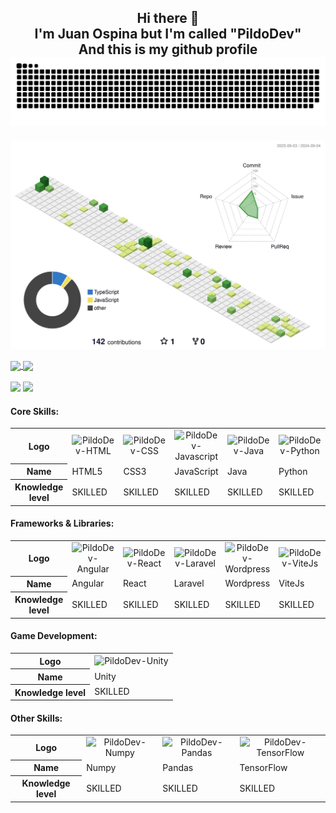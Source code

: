 
<div align="center">
  <h2>Hi there 👋<br>
    I'm Juan Ospina but I'm called "PildoDev"<br>
    And this is my github profile
    <img src="images/snake.svg" style="background:#161b22;">
  </h2>
</div>

<!-- ![](./profile-3d-contrib/profile-green-animate.svg) -->

<p align="center" >
	<picture>
	  <source media="(prefers-color-scheme: dark)"  srcset="./profile-3d-contrib/profile-night-green.svg" />
	  <source media="(prefers-color-scheme: light)" srcset="./profile-3d-contrib/profile-green-animate.svg" />
	  <img alt="github profile contributions chart"    src="./profile-3d-contrib/profile-green-animate.svg" />
	</picture>
</p>

<a href="https://github.com/anuraghazra/github-readme-stats" target="_blank">
  <img height=200 align="center" src="https://github-readme-stats.vercel.app/api?username=PildoDev&show_icons=true&theme=github_dark" />
</a>
<a href="https://github.com/anuraghazra/github-readme-stats" target="_blank">
  <img height=200 align="center" src="https://github-readme-stats.vercel.app/api/top-langs/?username=PildoDev&hide=ShaderLab,HLSL&theme=github_dark" />
</a>
<div>
  <br>
<a href="mailto:pildo.dev" target="_blank"><img src="https://img.shields.io/badge/-Gmail-%23333?style=for-the-badge&logo=gmail&logoColor=white"></a>
<a href="https://www.linkedin.com/in/pildodev/" target="_blank"><img src="https://img.shields.io/badge/-LinkedIn-%230077B5?style=for-the-badge&logo=linkedin&logoColor=white"></a>
</div>

<div>
    <h4>Core Skills:</h4>
    <table>
        <tr>
            <th>Logo</th>
            <td align="center"><img width="30" height="30" alt="PildoDev-HTML"
                    src="https://cdn.jsdelivr.net/gh/devicons/devicon/icons/html5/html5-original.svg"></td>
            <td align="center"><img width="30" height="30" alt="PildoDev-CSS"
                    src="https://cdn.jsdelivr.net/gh/devicons/devicon/icons/css3/css3-original.svg"></td>
            <td align="center"><img width="30" height="30" alt="PildoDev-Javascript"
                    src="https://cdn.jsdelivr.net/gh/devicons/devicon/icons/javascript/javascript-original.svg"></td>
            <td align="center"><img width="30" height="30" alt="PildoDev-Java"
                    src="https://cdn.jsdelivr.net/gh/devicons/devicon/icons/java/java-original.svg"></td>
            <td align="center"><img width="30" height="30" alt="PildoDev-Python"
                    src="https://cdn.jsdelivr.net/gh/devicons/devicon/icons/python/python-original.svg"></td>
        </tr>
        <tr>
            <th>Name</th>
            <td>HTML5</td>
            <td>CSS3</td>
            <td>JavaScript</td>
            <td>Java</td>
            <td>Python</td>
        </tr>
        <tr>
            <th>Knowledge level</th>
            <td>SKILLED</td>
            <td>SKILLED</td>
            <td>SKILLED</td>
            <td>SKILLED</td>
            <td>SKILLED</td>
        </tr>
    </table>
</div>

<div>
    <h4>Frameworks & Libraries:</h4>
    <table>
        <tr>
            <th>Logo</th>
            <td align="center"><img width="30" height="30" alt="PildoDev-Angular"
                    src="https://cdn.jsdelivr.net/gh/devicons/devicon/icons/angularjs/angularjs-original.svg"></td>
            <td align="center"><img width="30" height="30" alt="PildoDev-React"
                    src="https://cdn.jsdelivr.net/gh/devicons/devicon/icons/react/react-original.svg"></td>
            <td align="center"><img width="30" height="30" alt="PildoDev-Laravel"
                    src="https://cdn.jsdelivr.net/gh/devicons/devicon@latest/icons/laravel/laravel-original.svg"></td>
            <td align="center"><img width="30" height="30" alt="PildoDev-Wordpress"
                    src="https://cdn.jsdelivr.net/gh/devicons/devicon/icons/wordpress/wordpress-plain.svg"></td>
            <td align="center"><img width="30" height="30" alt="PildoDev-ViteJs"
                    src="https://cdn.jsdelivr.net/gh/devicons/devicon@latest/icons/vitejs/vitejs-original.svg"></td>
        </tr>
        <tr>
            <th>Name</th>
            <td>Angular</td>
            <td>React</td>
            <td>Laravel</td>
            <td>Wordpress</td>
            <td>ViteJs</td>
        </tr>
        <tr>
            <th>Knowledge level</th>
            <td>SKILLED</td>
            <td>SKILLED</td>
            <td>SKILLED</td>
            <td>SKILLED</td>
            <td>SKILLED</td>
        </tr>
    </table>
</div>

<div>
    <h4>Game Development:</h4>
    <table>
        <tr>
            <th>Logo</th>
            <td align="center"><img width="30" height="30" alt="PildoDev-Unity"
                    src="https://cdn.jsdelivr.net/gh/devicons/devicon/icons/unity/unity-original.svg"></td>
        </tr>
        <tr>
            <th>Name</th>
            <td>Unity</td>
        </tr>
        <tr>
            <th>Knowledge level</th>
            <td>SKILLED</td>
        </tr>
    </table>
</div>

<div>
    <h4>Other Skills:</h4>
    <table>
        <tr>
            <th>Logo</th>
            <td align="center"><img width="30" height="30" alt="PildoDev-Numpy"
                    src="https://cdn.jsdelivr.net/gh/devicons/devicon/icons/numpy/numpy-original.svg"></td>
            <td align="center"><img width="30" height="30" alt="PildoDev-Pandas"
                    src="https://cdn.jsdelivr.net/gh/devicons/devicon/icons/pandas/pandas-original.svg"></td>
            <td align="center"><img width="30" height="30" alt="PildoDev-TensorFlow"
                    src="https://cdn.jsdelivr.net/gh/devicons/devicon/icons/tensorflow/tensorflow-original.svg"></td>
        </tr>
        <tr>
            <th>Name</th>
            <td>Numpy</td>
            <td>Pandas</td>
            <td>TensorFlow</td>
        </tr>
        <tr>
            <th>Knowledge level</th>
            <td>SKILLED</td>
            <td>SKILLED</td>
            <td>SKILLED</td>
        </tr>
    </table>
</div>


